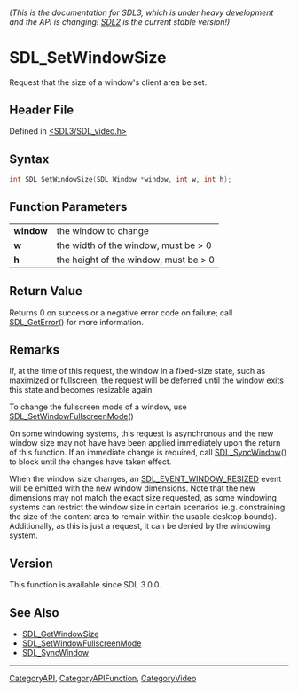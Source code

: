 ###### (This is the documentation for SDL3, which is under heavy development and the API is changing! [SDL2](https://wiki.libsdl.org/SDL2/) is the current stable version!)
# SDL_SetWindowSize

Request that the size of a window's client area be set.

## Header File

Defined in [<SDL3/SDL_video.h>](https://github.com/libsdl-org/SDL/blob/main/include/SDL3/SDL_video.h)

## Syntax

```c
int SDL_SetWindowSize(SDL_Window *window, int w, int h);

```

## Function Parameters

|                |                                       |
| -------------- | ------------------------------------- |
| **window**     | the window to change                  |
| **w**          | the width of the window, must be > 0  |
| **h**          | the height of the window, must be > 0 |

## Return Value

Returns 0 on success or a negative error code on failure; call
[SDL_GetError](SDL_GetError)() for more information.

## Remarks

If, at the time of this request, the window in a fixed-size state, such as
maximized or fullscreen, the request will be deferred until the window
exits this state and becomes resizable again.

To change the fullscreen mode of a window, use
[SDL_SetWindowFullscreenMode](SDL_SetWindowFullscreenMode)()

On some windowing systems, this request is asynchronous and the new window
size may not have have been applied immediately upon the return of this
function. If an immediate change is required, call
[SDL_SyncWindow](SDL_SyncWindow)() to block until the changes have taken
effect.

When the window size changes, an
[SDL_EVENT_WINDOW_RESIZED](SDL_EVENT_WINDOW_RESIZED) event will be emitted
with the new window dimensions. Note that the new dimensions may not match
the exact size requested, as some windowing systems can restrict the window
size in certain scenarios (e.g. constraining the size of the content area
to remain within the usable desktop bounds). Additionally, as this is just
a request, it can be denied by the windowing system.

## Version

This function is available since SDL 3.0.0.

## See Also

- [SDL_GetWindowSize](SDL_GetWindowSize)
- [SDL_SetWindowFullscreenMode](SDL_SetWindowFullscreenMode)
- [SDL_SyncWindow](SDL_SyncWindow)

----
[CategoryAPI](CategoryAPI), [CategoryAPIFunction](CategoryAPIFunction), [CategoryVideo](CategoryVideo)


